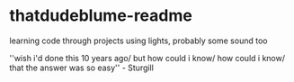 # thatdudeblume-readme

learning code through projects using lights, probably some sound too

''wish i'd done this 10 years ago/ but how could i know/ how could i know/ that the answer was so easy'' - Sturgill
